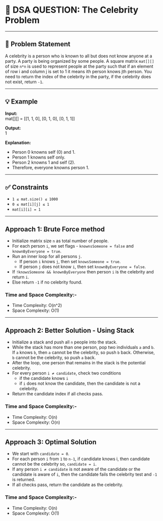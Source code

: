 # 🧮 DSA QUESTION: The Celebrity Problem

---

## 📝 Problem Statement

A celebrity is a person who is known to all but does not know anyone at a party. A party is being organized by some people. A square matrix `mat[][]` of size `n*n` is used to represent people at the party such that if an element of row i and column j is set to 1 it means ith person knows jth person. You need to return the index of the celebrity in the party, if the celebrity does not exist, return `-1`.

---

## 💡 Example

**Input:**  
mat[][] = [[1, 1, 0],
            [0, 1, 0],
            [0, 1, 1]]

**Output:**  
1

**Explanation:**  
- Person 0 knowns self (0) and 1.
- Person 1 knowns self only.
- Person 2 knowns 1 and self (2).
- Therefore, everyone knowns person 1.


---

## ✅ Constraints

- `1 ≤ mat.size() ≤ 1000`
- `0 ≤ mat[i][j] ≤ 1`
- `mat[i][i] = 1`

---

## Approach 1: Brute Force method

- Initialize matrix size `n` as total number of people.
- For each person `i`, we set flags - `knownsSomeone = false` and `knownByEveryone = true`.
- Run an inner loop for all persons `j`.
  - If person `i` knows `j`, then set `knowsSomeone = true`.
  - If person `j` does not know `i`, then set `knownByEveryone = false`.
- If `!knowsSomeone && knownByEveryone` then person `i` is the celebrity and return `i`.
- Else return `-1` if no celebrity found.
  
### Time and Space Complexity:-
- Time Complexity: O(n^2)
- Space Complexity: O(1)

---

## Approach 2: Better Solution - Using Stack

- Initialize a stack and push all `n` people into the stack.
- While the stack has more than one person, pop two individuals `a` and `b`. If `a` knows `b`, then `a` cannot be the celebrity, so push `b` back. Otherwise, `b` cannot be the celebrity, so push `a` back.
- After the loop, one person that remains in the stack is the potential celebrity.
- For every person `i ≠ candidate`, check two conditions
  - if the candidate knows `i` 
  - if `i` does not know the candidate, then the candidate is not a celebrity.
- Return the candidate index if all checks pass.
  
### Time and Space Complexity:-
- Time Complexity: O(n)
- Space Complexity: O(n)

---

## Approach 3: Optimal Solution

- We start with `candidate = 0`. 
- For each person `i` from `1` to `n-1`, if candidate knows i, then candidate cannot be the celebrity so, `candidate = i`.
- If any person `i ≠ candidate` is not aware of the candidate or the candidate is aware of `i`, then the candidate fails the celebrity test and `-1` is returned.
- If all checks pass, return the candidate as the celebrity.
  
  
### Time and Space Complexity:-
- Time Complexity: O(n)
- Space Complexity: O(1)
